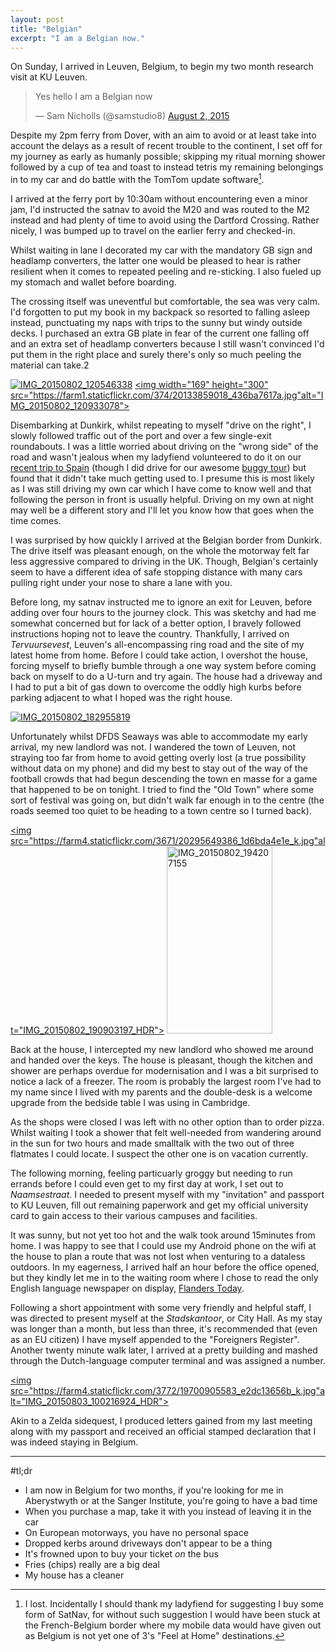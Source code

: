 ```yaml
---
layout: post
title: "Belgian"
excerpt: "I am a Belgian now."
---
```


On Sunday, I arrived in Leuven, Belgium, to begin my two month research visit at KU Leuven.
<blockquote class="twitter-tweet" lang="en"><p lang="en" dir="ltr">Yes hello I am a Belgian now</p>&mdash; Sam Nicholls (@samstudio8) <a href="https://twitter.com/samstudio8/status/627922112053948416">August 2, 2015</a></blockquote>
<script async src="//platform.twitter.com/widgets.js" charset="utf-8"></script>

Despite my 2pm ferry from Dover, with an aim to avoid or at least take into account the delays as a result
of recent trouble to the continent, I set off for my journey as early as humanly possible; skipping my ritual
morning shower followed by a cup of tea and toast to instead tetris my remaining belongings in to my car
and do battle with the TomTom update software[^1].

I arrived at the ferry port by 10:30am without encountering even a minor jam, I'd instructed the satnav to avoid
the M20 and was routed to the M2 instead and had plenty of time to avoid using the Dartford Crossing. Rather nicely,
I was bumped up to travel on the earlier ferry and checked-in.

Whilst waiting in lane I decorated my car with the mandatory GB sign and headlamp converters, the latter one would
be pleased to hear is rather resilient when it comes to repeated peeling and re-sticking. I also fueled up my
stomach and wallet before boarding.

The crossing itself was uneventful but comfortable, the sea was very calm. I'd forgotten to put my book in
my backpack so resorted to falling asleep instead, punctuating my naps with trips to the sunny but windy outside decks.
I purchased an extra GB plate in fear of the current one falling off and an extra set of headlamp converters
because I still wasn't convinced I'd put them in the right place and surely there's only so much peeling
the material can take.2

<a href="https://www.flickr.com/photos/130574919@N07/19699242764/in/dateposted-public/" title="IMG_20150802_120546338"><img src="https://farm1.staticflickr.com/429/19699242764_18b8d29930_k.jpg" alt="IMG_20150802_120546338"></a>
<a href="https://www.flickr.com/photos/130574919@N07/20133859018/in/album-72157654497264314/" title="IMG_20150802_120933078"><img width="169" height="300"  src="https://farm1.staticflickr.com/374/20133859018_436ba7617a.jpg"alt="IMG_20150802_120933078"></a>

Disembarking at Dunkirk, whilst repeating to myself "drive on the right", I slowly followed traffic out of the port and over a few
single-exit roundabouts. I was a little worried about driving on the "wrong side" of the road and wasn't jealous
when my ladyfiend volunteered to do it on our [recent trip to Spain](https://vicharkness.co.uk/2015/06/20/a-trip-to-spain/)
(though I did drive for our awesome [buggy tour](https://vicharkness.co.uk/2015/06/24/a-trip-around-sierra-espuna/))
but found that it didn't take much getting used to. I presume this is most likely as I was still driving my own
car which I have come to know well and that following the person in front is usually helpful. Driving on my own
at night may well be a different story and I'll let you know how that goes when the time comes.

I was surprised by how quickly I arrived at the Belgian border from Dunkirk. The drive itself was pleasant enough,
on the whole the motorway felt far less aggressive compared to driving in the UK. Though, Belgian's certainly
seem to have a different idea of safe stopping distance with many cars pulling right under your nose to share
a lane with you.

Before long, my satnav instructed me to ignore an exit for Leuven, before adding over four hours to the
journey clock. This was sketchy and had me somewhat concerned but for lack of a better option, I bravely
followed instructions hoping not to leave the country. Thankfully, I arrived on *Tervuursevest*, Leuven's
all-encompassing ring road and the site of my latest home from home. Before I could take action, I overshot
the house, forcing myself to briefly bumble through a one way system before coming back on myself to do a
U-turn and try again. The house had a driveway and I had to put a bit of gas down to overcome the oddly
high kurbs before parking adjacent to what I hoped was the right house.

<a href="https://www.flickr.com/photos/130574919@N07/20313464122/in/album-72157654497264314/" title="IMG_20150802_182955819"><img src="https://farm1.staticflickr.com/419/20313464122_e801da7ae9_k.jpg" alt="IMG_20150802_182955819"></a>

Unfortunately whilst DFDS Seaways was able to accommodate my early arrival, my new landlord was not.
I wandered the town of Leuven, not straying too far from home to avoid getting
overly lost (a true possibility without data on my phone) and did my best to stay out of the way
of the football crowds that had begun descending the town en masse for a game that happened to be
on tonight. I tried to find the "Old Town" where some sort of festival was going on, but didn't walk
far enough in to the centre (the roads seemed too quiet to be heading to a town centre so I turned back).

<a href="https://www.flickr.com/photos/130574919@N07/20295649386/in/album-72157654497264314/" title="IMG_20150802_190903197_HDR"><img src="https://farm4.staticflickr.com/3671/20295649386_1d6bda4e1e_k.jpg"alt="IMG_20150802_190903197_HDR">
<a href="https://www.flickr.com/photos/130574919@N07/20295644596/in/album-72157654497264314/" title="IMG_20150802_194207155"><img src="https://farm1.staticflickr.com/339/20295644596_315959eaec.jpg" width="169" height="300" alt="IMG_20150802_194207155"></a>

Back at the house, I intercepted my new landlord who showed me around and handed over the keys.
The house is pleasant, though the kitchen and shower are perhaps overdue for modernisation and I was a bit
surprised to notice a lack of a freezer. The room is probably the largest room I've had to my name since
I lived with my parents and the double-desk is a welcome upgrade from the bedside table I was using in
Cambridge.

As the shops were closed I was left with no other option than to order pizza. Whilst waiting I took a
shower that felt well-needed from wandering around in the sun for two hours and made smalltalk with
the two out of three flatmates I could locate. I suspect the other one is on vacation currently.

The following morning, feeling particuarly groggy but needing to run errands before I could even
get to my first day at work, I set out to *Naamsestraat*. I needed to present myself with my "invitation"
and passport to KU Leuven, fill out remaining paperwork and get my official university card to gain access
to their various campuses and facilities.

It was sunny, but not yet too hot and the walk took around 15minutes from home. I was happy to see that I
could use my Android phone on the wifi at the house to plan a route that was not lost when venturing to a
dataless outdoors. In my eagerness, I arrived half an hour before the office opened, but they kindly let me
in to the waiting room where I chose to read the only English language newspaper on display, [Flanders Today](http://www.flanderstoday.eu/).

Following a short appointment with some very friendly and helpful staff, I was directed to present myself
at the *Stadskantoor*, or City Hall. As my stay was longer than a month, but less than three, it's recommended
that (even as an EU citizen) I have myself appended to the "Foreigners Register". Another twenty minute walk
later, I arrived at a pretty building and mashed through the Dutch-language computer terminal and was assigned
a number.

<a href="https://www.flickr.com/photos/130574919@N07/19700905583/in/dateposted-public/" title="IMG_20150803_100216924_HDR"><img src="https://farm4.staticflickr.com/3772/19700905583_e2dc13656b_k.jpg"alt="IMG_20150803_100216924_HDR"></a>

Akin to a Zelda sidequest, I produced letters gained from my last meeting along with my passport and received
an official stamped declaration that I was indeed staying in Belgium.

* * *

#tl;dr
* I am now in Belgium for two months, if you're looking for me in Aberystwyth or at the Sanger Institute, you're going to have a bad time
* When you purchase a map, take it with you instead of leaving it in the car
* On European motorways, you have no personal space
* Dropped kerbs around driveways don't appear to be a thing
* It's frowned upon to buy your ticket *on* the bus
* Fries (chips) really are a big deal
* My house has a cleaner

[^1]: I lost. Incidentally I should thank my ladyfiend for suggesting I buy some form of SatNav, for without such suggestion I would have been stuck at the French-Belgium border where my mobile data would have given out as Belgium is not yet one of 3's "Feel at Home" destinations.
